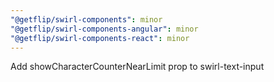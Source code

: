 ```yaml
---
"@getflip/swirl-components": minor
"@getflip/swirl-components-angular": minor
"@getflip/swirl-components-react": minor
---
```


Add showCharacterCounterNearLimit prop to swirl-text-input
